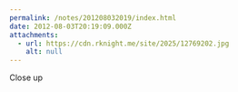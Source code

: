 ```yaml
---
permalink: /notes/201208032019/index.html
date: 2012-08-03T20:19:09.000Z
attachments:
  - url: https://cdn.rknight.me/site/2025/12769202.jpg
    alt: null
---
```


Close up
